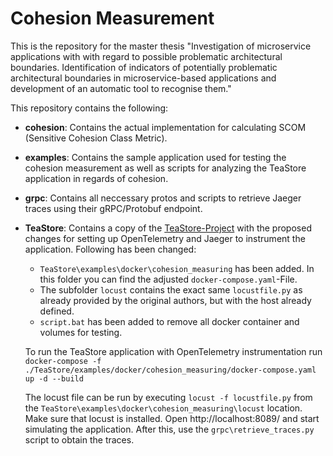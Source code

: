 # Cohesion Measurement

This is the repository for the master thesis "Investigation of microservice applications with
with regard to possible problematic architectural boundaries. Identification of indicators of potentially problematic
architectural boundaries in microservice-based applications and development of an automatic tool to recognise them."

This repository contains the following:

- **cohesion**: Contains the actual implementation for calculating SCOM (Sensitive Cohesion Class Metric).
- **examples**: Contains the sample application used for testing the cohesion measurement as well as scripts for analyzing the TeaStore application in regards of cohesion.
- **grpc**: Contains all neccessary protos and scripts to retrieve Jaeger traces using their gRPC/Protobuf endpoint.
- **TeaStore**: Contains a copy of the [TeaStore-Project](https://github.com/DescartesResearch/TeaStore) with the proposed changes for setting up OpenTelemetry and Jaeger to instrument the application. Following has been changed:

  - `TeaStore\examples\docker\cohesion_measuring` has been added. In this folder you can find the adjusted `docker-compose.yaml`-File.
  - The subfolder `locust` contains the exact same `locustfile.py` as already provided by the original authors, but with the host already defined.
  - `script.bat` has been added to remove all docker container and volumes for testing.

  To run the TeaStore application with OpenTelemetry instrumentation run `docker-compose -f ./TeaStore/examples/docker/cohesion_measuring/docker-compose.yaml up -d --build`

  The locust file can be run by executing `locust -f locustfile.py` from the `TeaStore\examples\docker\cohesion_measuring\locust` location. Make sure that locust is installed. Open http://localhost:8089/ and start simulating the application. After this, use the `grpc\retrieve_traces.py` script to obtain the traces.
